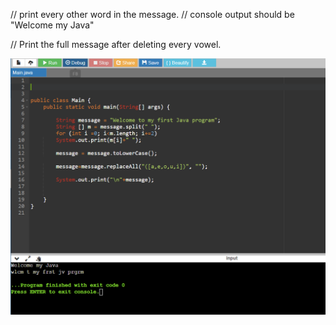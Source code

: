 // print every other word in the message.
//  console output should be "Welcome my Java"

// Print the full message after deleting every vowel.

![Screenshot](./img/img.png)


